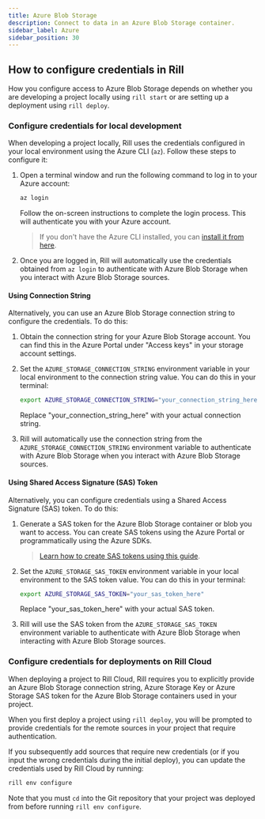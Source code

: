 ```yaml
---
title: Azure Blob Storage
description: Connect to data in an Azure Blob Storage container.
sidebar_label: Azure
sidebar_position: 30
---
```


<!-- WARNING: There are links to this page in source code. If you move it, find and replace the links and consider adding a redirect in docusaurus.config.js. -->

## How to configure credentials in Rill

How you configure access to Azure Blob Storage depends on whether you are developing a project locally using `rill start` or are setting up a deployment using `rill deploy`.

### Configure credentials for local development

When developing a project locally, Rill uses the credentials configured in your local environment using the Azure CLI (`az`). Follow these steps to configure it:

1. Open a terminal window and run the following command to log in to your Azure account:

    ```bash
    az login
    ```

    Follow the on-screen instructions to complete the login process. This will authenticate you with your Azure account.

    > If you don't have the Azure CLI installed, you can [install it from here](https://learn.microsoft.com/en-us/cli/azure/install-azure-cli).

2. Once you are logged in, Rill will automatically use the credentials obtained from `az login` to authenticate with Azure Blob Storage when you interact with Azure Blob Storage sources.

#### Using Connection String

Alternatively, you can use an Azure Blob Storage connection string to configure the credentials. To do this:

1. Obtain the connection string for your Azure Blob Storage account. You can find this in the Azure Portal under "Access keys" in your storage account settings.

2. Set the `AZURE_STORAGE_CONNECTION_STRING` environment variable in your local environment to the connection string value. You can do this in your terminal:

    ```bash
    export AZURE_STORAGE_CONNECTION_STRING="your_connection_string_here"
    ```

    Replace "your_connection_string_here" with your actual connection string.

3. Rill will automatically use the connection string from the `AZURE_STORAGE_CONNECTION_STRING` environment variable to authenticate with Azure Blob Storage when you interact with Azure Blob Storage sources.

#### Using Shared Access Signature (SAS) Token

Alternatively, you can configure credentials using a Shared Access Signature (SAS) token. To do this:

1. Generate a SAS token for the Azure Blob Storage container or blob you want to access. You can create SAS tokens using the Azure Portal or programmatically using the Azure SDKs.

    > [Learn how to create SAS tokens using this guide](https://learn.microsoft.com/en-us/azure/ai-services/translator/document-translation/how-to-guides/create-sas-tokens?tabs=Containers).

2. Set the `AZURE_STORAGE_SAS_TOKEN` environment variable in your local environment to the SAS token value. You can do this in your terminal:

    ```bash
    export AZURE_STORAGE_SAS_TOKEN="your_sas_token_here"
    ```

    Replace "your_sas_token_here" with your actual SAS token.

3. Rill will use the SAS token from the `AZURE_STORAGE_SAS_TOKEN` environment variable to authenticate with Azure Blob Storage when interacting with Azure Blob Storage sources.

### Configure credentials for deployments on Rill Cloud

When deploying a project to Rill Cloud, Rill requires you to explicitly provide an Azure Blob Storage connection string, Azure Storage Key or Azure Storage SAS token for the Azure Blob Storage containers used in your project. 

When you first deploy a project using `rill deploy`, you will be prompted to provide credentials for the remote sources in your project that require authentication.

If you subsequently add sources that require new credentials (or if you input the wrong credentials during the initial deploy), you can update the credentials used by Rill Cloud by running:

```bash
rill env configure
```
Note that you must `cd` into the Git repository that your project was deployed from before running `rill env configure`.

<!-- Todo need to add details on how to create service account in Azure>
